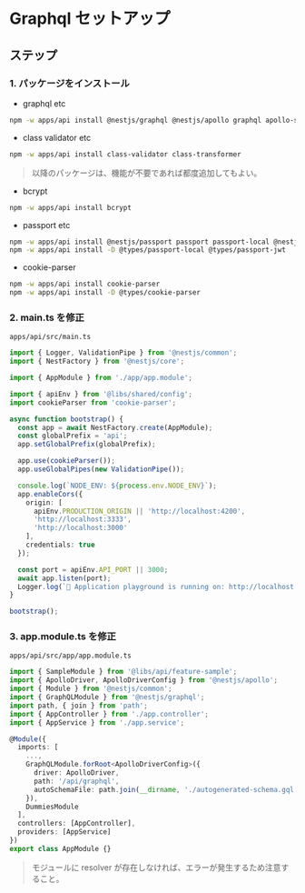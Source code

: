 # Graphql セットアップ

## ステップ

### 1. パッケージをインストール

- graphql etc  

```bash
npm -w apps/api install @nestjs/graphql @nestjs/apollo graphql apollo-server-express
```

- class validator etc  

```bash
npm -w apps/api install class-validator class-transformer
```

> 以降のパッケージは、機能が不要であれば都度追加してもよい。

- bcrypt  

```bash
npm -w apps/api install bcrypt
```

- passport etc  

```bash
npm -w apps/api install @nestjs/passport passport passport-local @nestjs/jwt passport-jwt
npm -w apps/api install -D @types/passport-local @types/passport-jwt
```

- cookie-parser  

```bash
npm -w apps/api install cookie-parser
npm -w apps/api install -D @types/cookie-parser
```

### 2. main.ts を修正

 `apps/api/src/main.ts`

```ts
import { Logger, ValidationPipe } from '@nestjs/common';
import { NestFactory } from '@nestjs/core';

import { AppModule } from './app/app.module';

import { apiEnv } from '@libs/shared/config';
import cookieParser from 'cookie-parser';

async function bootstrap() {
  const app = await NestFactory.create(AppModule);
  const globalPrefix = 'api';
  app.setGlobalPrefix(globalPrefix);

  app.use(cookieParser());
  app.useGlobalPipes(new ValidationPipe());

  console.log(`NODE_ENV: ${process.env.NODE_ENV}`);
  app.enableCors({
    origin: [
      apiEnv.PRODUCTION_ORIGIN || 'http://localhost:4200',
      'http://localhost:3333',
      'http://localhost:3000'
    ],
    credentials: true
  });

  const port = apiEnv.API_PORT || 3000;
  await app.listen(port);
  Logger.log(`🚀 Application playground is running on: http://localhost:${port}/api/graphql`);
}

bootstrap();
```

### 3. app.module.ts を修正

 `apps/api/src/app/app.module.ts`

```ts
import { SampleModule } from '@libs/api/feature-sample';
import { ApolloDriver, ApolloDriverConfig } from '@nestjs/apollo';
import { Module } from '@nestjs/common';
import { GraphQLModule } from '@nestjs/graphql';
import path, { join } from 'path';
import { AppController } from './app.controller';
import { AppService } from './app.service';

@Module({
  imports: [
    ...,
    GraphQLModule.forRoot<ApolloDriverConfig>({
      driver: ApolloDriver,
      path: '/api/graphql',
      autoSchemaFile: path.join(__dirname, './autogenerated-schema.gql')
    }),
    DummiesModule
  ],
  controllers: [AppController],
  providers: [AppService]
})
export class AppModule {}
```

> モジュールに resolver が存在しなければ、エラーが発生するため注意すること。
